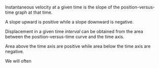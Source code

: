 Instantaneous velocity at a given time is the slope of the position-versus-time graph at that time. 

A slope upward is positive while a slope downward is negative. 

Displacement in a given time _interval_ can be obtained from the area between the position-versus-time curve and the time axis. 

Area above the time axis are positive while area below the time axis are negative. 

We will often 